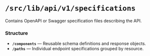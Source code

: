 # `/src/lib/api/v1/specifications`

Contains OpenAPI or Swagger specification files describing the API.

### Structure
- **`/components`** — Reusable schema definitions and response objects.  
- **`/paths`** — Individual endpoint specifications grouped by resource.
